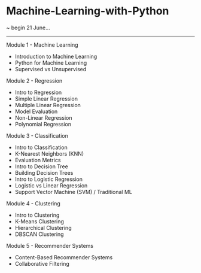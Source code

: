 # Machine-Learning-with-Python
~ begin 21 June...

---

Module 1 - Machine Learning
- Introduction to Machine Learning
- Python for Machine Learning 
- Supervised vs Unsupervised

Module 2 - Regression
- Intro to Regression
- Simple Linear Regression
- Multiple Linear Regression
- Model Evaluation
- Non-Linear Regression
- Polynomial Regression

Module 3 - Classification
- Intro to Classification
- K-Nearest Neighbors (KNN)
- Evaluation Metrics
- Intro to Decision Tree
- Building Decision Trees
- Intro to Logistic Regression
- Logistic vs Linear Regression
- Support Vector Machine (SVM) / Traditional ML

Module 4 - Clustering
- Intro to Clustering
- K-Means Clustering
- Hierarchical Clustering
- DBSCAN Clustering

Module 5 - Recommender Systems
- Content-Based Recommender Systems  
- Collaborative Filtering
